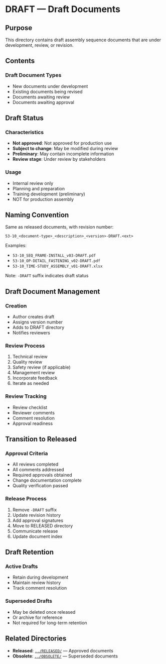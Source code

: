 # DRAFT — Draft Documents

## Purpose

This directory contains draft assembly sequence documents that are under development, review, or revision.

## Contents

### Draft Document Types
- New documents under development
- Existing documents being revised
- Documents awaiting review
- Documents awaiting approval

## Draft Status

### Characteristics
- **Not approved**: Not approved for production use
- **Subject to change**: May be modified during review
- **Preliminary**: May contain incomplete information
- **Review stage**: Under review by stakeholders

### Usage
- Internal review only
- Planning and preparation
- Training development (preliminary)
- NOT for production assembly

## Naming Convention

Same as released documents, with revision number:
```
53-10_<document-type>_<description>_<version>-DRAFT.<ext>
```

Examples:
- `53-10_SEQ_FRAME-INSTALL_v03-DRAFT.pdf`
- `53-10_OP-DETAIL_FASTENING_v02-DRAFT.pdf`
- `53-10_TIME-STUDY_ASSEMBLY_v01-DRAFT.xlsx`

Note: `-DRAFT` suffix indicates draft status

## Draft Document Management

### Creation
- Author creates draft
- Assigns version number
- Adds to DRAFT directory
- Notifies reviewers

### Review Process
1. Technical review
2. Quality review
3. Safety review (if applicable)
4. Management review
5. Incorporate feedback
6. Iterate as needed

### Review Tracking
- Review checklist
- Reviewer comments
- Comment resolution
- Approval readiness

## Transition to Released

### Approval Criteria
- All reviews completed
- All comments addressed
- Required approvals obtained
- Change documentation complete
- Quality verification passed

### Release Process
1. Remove `-DRAFT` suffix
2. Update revision history
3. Add approval signatures
4. Move to RELEASED directory
5. Communicate release
6. Update document index

## Draft Retention

### Active Drafts
- Retain during development
- Maintain review history
- Track comment resolution

### Superseded Drafts
- May be deleted once released
- Or archive for reference
- Not required for long-term retention

## Related Directories

- **Released**: [`../RELEASED/`](../RELEASED/) — Approved documents
- **Obsolete**: [`../OBSOLETE/`](../OBSOLETE/) — Superseded documents
